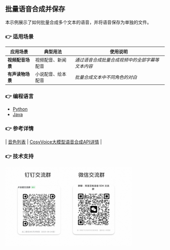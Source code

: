 [comment]: # (title and brief introduction of the sample)
## 批量语音合成并保存
本示例展示了如何批量合成多个文本的语音，并将语音保存为单独的文件。

[comment]: # (list of scenarios of the sample)
### :point_right: 适用场景

| 应用场景 | 典型用法 | 使用说明 |
| ----- | ----- | ----- |
| **视频配音场景** | 视频配音、新闻配音 | *通过语音合成批量合成视频中的全部字幕等文本内容* |
| **有声读物场景** | 小说配音、绘本配音 | *批量合成文本中不同角色的对白* |

[comment]: # (supported programming languages of the sample)
### :point_right: 编程语言
- [Python](./python)
- [Java](./java)

[comment]: # (model and interface of the sample)
### :point_right: 参考详情

| [音色列表](https://help.aliyun.com/zh/model-studio/developer-reference/model-list-1?spm=a2c4g.11186623.0.0.6e4f3d47ohvUJx) | [CosyVoice大模型语音合成API详情](https://help.aliyun.com/zh/model-studio/developer-reference/api-details-25?spm=a2c4g.11186623.0.0.504b1751bmS0ev) |

[comment]: # (technical support of the sample)
### :point_right: 技术支持
<img src="../../../docs/image/groups.png" width="400"/>
